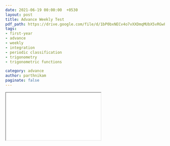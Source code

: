 ```yaml
---
date: 2021-06-19 00:00:00  +0530
layout: post
title: Advance Weekly Test
pdf_path: https://drive.google.com/file/d/1bP0bxNECv4o7vXXDmqMUbX5vRGwFGXlE/preview?usp=drive_link
tags: 
- first-year
- advance
- weekly
- integration
- periodic classification
- trigonometry
- trigonometric functions

category: advance
author: parthnikam
paginate: false
---
```


<iframe class="embed-pdf" src="{{ page.pdf_path }}#toolbar=0" seamless="seamless" scrolling="no" style="overflow:hidden"></iframe>
